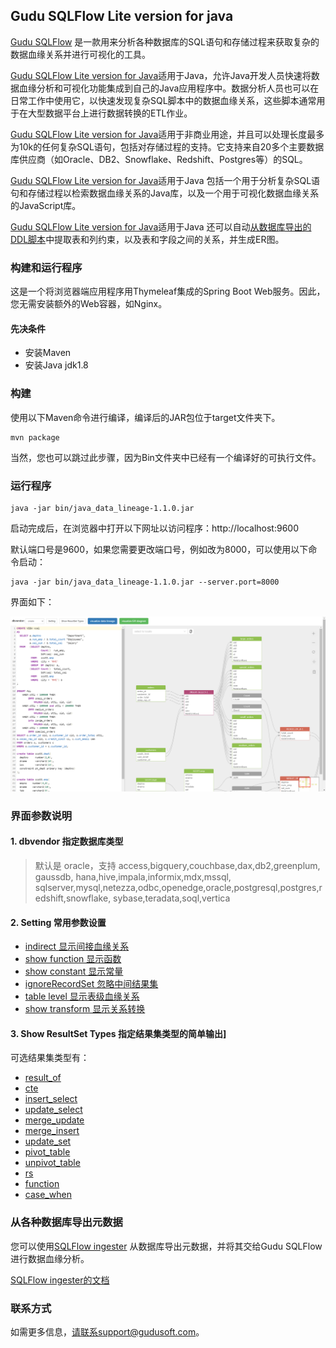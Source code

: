## Gudu SQLFlow Lite version for java

[Gudu SQLFlow](https://sqlflow.gudusoft.com) 是一款用来分析各种数据库的SQL语句和存储过程来获取复杂的数据血缘关系并进行可视化的工具。

[Gudu SQLFlow Lite version for Java](https://github.com/sqlparser/java_data_lineage)适用于Java，允许Java开发人员快速将数据血缘分析和可视化功能集成到自己的Java应用程序中。数据分析人员也可以在日常工作中使用它，以快速发现复杂SQL脚本中的数据血缘关系，这些脚本通常用于在大型数据平台上进行数据转换的ETL作业。

[Gudu SQLFlow Lite version for Java](https://github.com/sqlparser/java_data_lineage)适用于非商业用途，并且可以处理长度最多为10k的任何复杂SQL语句，包括对存储过程的支持。它支持来自20多个主要数据库供应商（如Oracle、DB2、Snowflake、Redshift、Postgres等）的SQL。

[Gudu SQLFlow Lite version for Java](https://github.com/sqlparser/java_data_lineage)适用于Java 包括一个用于分析复杂SQL语句和存储过程以检索数据血缘关系的Java库，以及一个用于可视化数据血缘关系的JavaScript库。

[Gudu SQLFlow Lite version for Java](https://github.com/sqlparser/java_data_lineage)适用于Java 还可以自动[从数据库导出的DDL脚本](https://docs.gudusoft.com/6.-sqlflow-ingester/introduction)中提取表和列约束，以及表和字段之间的关系，并生成ER图。


### 构建和运行程序
这是一个将浏览器端应用程序用Thymeleaf集成的Spring Boot Web服务。因此，您无需安装额外的Web容器，如Nginx。

#### 先决条件
* 安装Maven
* 安装Java jdk1.8
### 构建
使用以下Maven命令进行编译，编译后的JAR包位于target文件夹下。
```
mvn package
```
当然，您也可以跳过此步骤，因为Bin文件夹中已经有一个编译好的可执行文件。

### 运行程序
```
java -jar bin/java_data_lineage-1.1.0.jar
```
启动完成后，在浏览器中打开以下网址以访问程序：http://localhost:9600

默认端口号是9600，如果您需要更改端口号，例如改为8000，可以使用以下命令启动：
```
java -jar bin/java_data_lineage-1.1.0.jar --server.port=8000
```
界面如下：

![png](doc/images/home.png) 

### 界面参数说明
#### <a id="note1"></a> 1. dbvendor 指定数据库类型

>默认是 oracle，支持 access,bigquery,couchbase,dax,db2,greenplum, gaussdb, hana,hive,impala,informix,mdx,mssql,
sqlserver,mysql,netezza,odbc,openedge,oracle,postgresql,postgres,redshift,snowflake,
sybase,teradata,soql,vertica 

#### <a id="note2"></a> 2. Setting 常用参数设置

* [indirect 显示间接血缘关系](doc/cn/set_indirect.md)
* [show function 显示函数](doc/cn/set_function.md)
* [show constant 显示常量](doc/cn/set_constant.md)
* [ignoreRecordSet 忽略中间结果集](doc/cn/set_ignoreRecordSet.md)
* [table level 显示表级血缘关系](doc/cn/set_tablelevel.md)
* [show transform 显示关系转换](doc/cn/set_transform.md)

#### <a id="note3"></a> 3. Show ResultSet Types 指定结果集类型的简单输出]

可选结果集类型有：

* [result_of](doc/cn/rt_result_of.md)
* [cte](doc/cn/rt_cte.md)
* [insert_select](doc/cn/rt_insert_select.md)
* [update_select](doc/cn/rt_update_select.md)
* [merge_update](doc/cn/rt_merge_update.md)
* [merge_insert](doc/cn/rt_merge_insert.md)
* [update_set](doc/cn/rt_update_set.md)
* [pivot_table](doc/cn/rt_pivot_table.md)
* [unpivot_table](doc/cn/rt_unpivot_table.md)
* [rs](doc/cn/rt_rs.md)
* [function](doc/cn/rt_function.md)
* [case_when](doc/cn/rt_case_when.md)

### 从各种数据库导出元数据
您可以使用[SQLFlow ingester](https://github.com/sqlparser/sqlflow_public/releases) 从数据库导出元数据，并将其交给Gudu SQLFlow进行数据血缘分析。

[SQLFlow ingester的文档](https://docs.gudusoft.com/6.-sqlflow-ingester/introduction)

### 联系方式
如需更多信息，请联系support@gudusoft.com。

